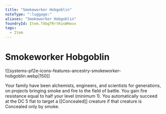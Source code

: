 ```yaml
---
title: "Smokeworker Hobgoblin"
noteType: ":luggage:"
aliases: "Smokeworker Hobgoblin"
foundryId: Item.T4bgTRrtKusWHwvx
tags:
  - Item
---
```


# Smokeworker Hobgoblin
![[systems-pf2e-icons-features-ancestry-smokeworker-hobgoblin.webp|150]]

Your family have been alchemists, engineers, and scientists for generations, on projects bringing smoke and fire to the field of battle. You gain fire resistance equal to half your level (minimum 1). You automatically succeed at the DC 5 flat to target a [[Concealed]] creature if that creature is Concealed only by smoke.
